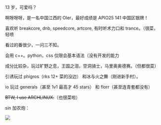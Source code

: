 13 岁，可爱吗？

啊呀呀呀，是一名中国江西的 OIer，最好成绩是 APIO25 141 中国区银牌！

喜欢听 breakcore, dnb, speedcore, artcore, 有时听术力口和 trance。（很菜，轻喷

看过的番很少，一问三不知。

会用 c++。python，css 仅限会基本语法（没有开发的能力

成分比较杂，玩过旷野之息，王国之泪，空洞骑士，马里奥奥德赛。（但都很菜）

引诱玩过 phigros（rks 12+ 菜的没边） 和冰与火之舞（刚进新手村）。

io 玩过 generals（甚至 1v1 最高才 45 stars） 和 florr（甚至连青套都没有）

~~BTW, I use ARCHLINUX.~~（也很菜啦）

sin 加农炮：

![](https://cdn.luogu.com.cn/upload/image_hosting/xftirqk2.png)
